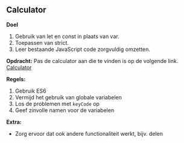 ## Calculator
**Doel**
1. Gebruik van let en const in plaats van var. 
2. Toepassen van strict.
3. Leer bestaande JavaScript code zorgvuldig omzetten.

**Opdracht:**
Pas de calculator aan die te vinden is op de volgende  link.
[Calculator](http://www.webestools.com/scripts_tutorials-code-source-8-javascript-calculator-buttons-calculator-keyboard-support-operations-modulo.html
)  

**Regels:** 
 
1. Gebruik ES6
2. Vermijd het gebruik van globale variabelen
3. Los de problemen met `keyCode` op
4. Geef zinvolle namen voor de variabelen

**Extra:**

* Zorg ervoor dat ook andere functionaliteit werkt, bijv. delen
